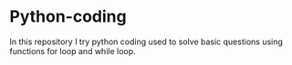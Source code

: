 # Python-coding
In this repository I try python coding used to solve basic questions using functions for loop and while loop.
